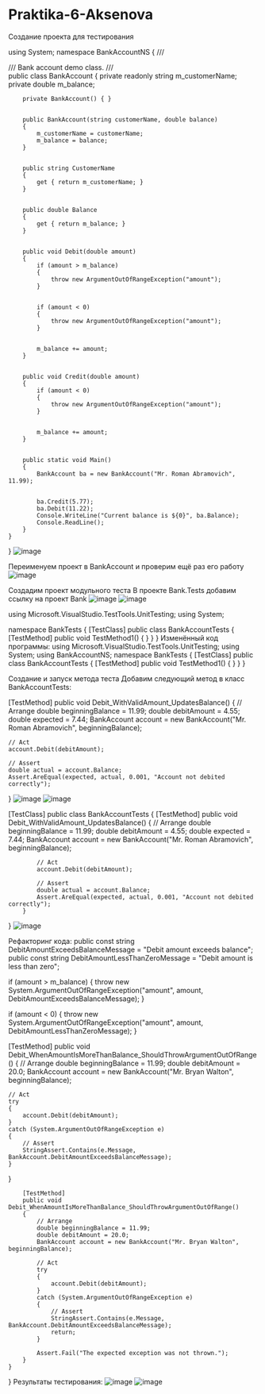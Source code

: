 # Praktika-6-Aksenova
Создание проекта для тестирования

using System;
namespace BankAccountNS
{
    /// <summary>
    /// Bank account demo class.
    /// </summary>
    public class BankAccount
    {
        private readonly string m_customerName;
        private double m_balance;


        private BankAccount() { }


        public BankAccount(string customerName, double balance)
        {
            m_customerName = customerName;
            m_balance = balance;
        }


        public string CustomerName
        {
            get { return m_customerName; }
        }


        public double Balance
        {
            get { return m_balance; }
        }


        public void Debit(double amount)
        {
            if (amount > m_balance)
            {
                throw new ArgumentOutOfRangeException("amount");
            }


            if (amount < 0)
            {
                throw new ArgumentOutOfRangeException("amount");
            }


            m_balance += amount;
        }


        public void Credit(double amount)
        {
            if (amount < 0)
            {
                throw new ArgumentOutOfRangeException("amount");
            }


            m_balance += amount;
        }


        public static void Main()
        {
            BankAccount ba = new BankAccount("Mr. Roman Abramovich", 11.99);


            ba.Credit(5.77);
            ba.Debit(11.22);
            Console.WriteLine("Current balance is ${0}", ba.Balance);
            Console.ReadLine();
        }
    }
}
![image](https://github.com/user-attachments/assets/91655ba8-bc68-4801-adc0-8aea9e25c07b)

Переименуем проект в BankAccount и проверим ещё раз его работу
![image](https://github.com/user-attachments/assets/10134a82-4a27-48fa-96b6-5024ad7df5)

Создадим проект модульного теста
В проекте Bank.Tests добавим ссылку на проект Bank
![image](https://github.com/user-attachments/assets/c64e0502-58e3-405a-9e65-9749bf0a8ff0)
![image](https://github.com/user-attachments/assets/39165c04-7c7b-47a4-bef9-45ad4be2475d)

using Microsoft.VisualStudio.TestTools.UnitTesting;
using System;

namespace BankTests
{
    [TestClass]
    public class BankAccountTests
    {
        [TestMethod]
        public void TestMethod1()
        {
        }
    }
}
Изменённый код программы:
using Microsoft.VisualStudio.TestTools.UnitTesting;
using System;
using BankAccountNS;
namespace BankTests
{
    [TestClass]
    public class BankAccountTests
    {
        [TestMethod]
        public void TestMethod1()
        {
        }
    }
}

Создание и запуск метода теста
Добавим следующий метод в класс BankAccountTests:

[TestMethod]
public void Debit_WithValidAmount_UpdatesBalance()
{
    // Arrange
    double beginningBalance = 11.99;
    double debitAmount = 4.55;
    double expected = 7.44;
    BankAccount account = new BankAccount("Mr. Roman Abramovich", beginningBalance);

    // Act
    account.Debit(debitAmount);

    // Assert
    double actual = account.Balance;
    Assert.AreEqual(expected, actual, 0.001, "Account not debited correctly");
}
![image](https://github.com/user-attachments/assets/585e9ace-3d36-4f03-838e-2cb437dbf8cd)
![image](https://github.com/user-attachments/assets/15b4d4e9-9234-41fa-a908-05bcb6cae12e)

[TestClass]
public class BankAccountTests
{
    [TestMethod]
        public void Debit_WithValidAmount_UpdatesBalance()
        {
            // Arrange
            double beginningBalance = 11.99;
            double debitAmount = 4.55;
            double expected = 7.44;
            BankAccount account = new BankAccount("Mr. Roman Abramovich", beginningBalance);

            // Act
            account.Debit(debitAmount);

            // Assert
            double actual = account.Balance;
            Assert.AreEqual(expected, actual, 0.001, "Account not debited correctly");
        }
}
![image](https://github.com/user-attachments/assets/a3f519c1-4b48-4c95-8687-ec50493f0914)

Рефакторинг кода:
public const string DebitAmountExceedsBalanceMessage = "Debit amount exceeds balance";
public const string DebitAmountLessThanZeroMessage = "Debit amount is less than zero";

if (amount > m_balance)
{
    throw new System.ArgumentOutOfRangeException("amount", amount, DebitAmountExceedsBalanceMessage);
}

if (amount < 0)
{
    throw new System.ArgumentOutOfRangeException("amount", amount, DebitAmountLessThanZeroMessage);
}

[TestMethod]
public void Debit_WhenAmountIsMoreThanBalance_ShouldThrowArgumentOutOfRange()
{
    // Arrange
    double beginningBalance = 11.99;
    double debitAmount = 20.0;
    BankAccount account = new BankAccount("Mr. Bryan Walton", beginningBalance);

    // Act
    try
    {
        account.Debit(debitAmount);
    }
    catch (System.ArgumentOutOfRangeException e)
    {
        // Assert
        StringAssert.Contains(e.Message, BankAccount.DebitAmountExceedsBalanceMessage);
    }
}

        [TestMethod]
        public void Debit_WhenAmountIsMoreThanBalance_ShouldThrowArgumentOutOfRange()
        {
            // Arrange
            double beginningBalance = 11.99;
            double debitAmount = 20.0;
            BankAccount account = new BankAccount("Mr. Bryan Walton", beginningBalance);

            // Act
            try
            {
                account.Debit(debitAmount);
            }
            catch (System.ArgumentOutOfRangeException e)
            {
                // Assert
                StringAssert.Contains(e.Message, BankAccount.DebitAmountExceedsBalanceMessage);
                return;
            }

            Assert.Fail("The expected exception was not thrown.");
        }
    }
}
Результаты тестирования:
![image](https://github.com/user-attachments/assets/bcc04845-c0dc-48a9-abed-21079307d686)
![image](https://github.com/user-attachments/assets/f7426e1b-35d8-4128-a5fe-0f1e42a9b717)











